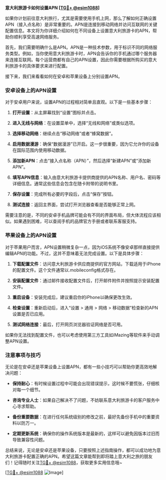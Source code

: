 **意大利旅游卡如何设置APN [[TG💪+ @esim1088](https://t.me/s/esim1088)]**

如果你计划前往意大利旅行，尤其是需要使用手机上网，那么了解如何正确设置APN（接入点名称）是非常重要的。APN是连接到移动网络并访问互联网的关键配置信息。本文将为你详细介绍如何在不同设备上设置意大利旅游卡的APN，帮助你顺利享受高速网络服务。

首先，我们需要明确什么是APN。APN是一种技术参数，用于标识不同的网络服务类型。例如，当你使用意大利旅游卡时，APN会告诉你的手机通过哪个服务器来连接互联网。每个运营商都有自己的APN设置，因此你需要根据所购买的意大利旅游卡的具体要求来进行配置。

接下来，我们来看看如何在安卓和苹果设备上分别设置APN。

### 安卓设备上的APN设置

对于安卓用户来说，设置APN的过程相对简单且直观。以下是一些基本步骤：

1. **打开设置**：从主屏幕找到“设置”图标并点击。
   
2. **进入无线与网络**：在设置菜单中，选择“无线和网络”或类似选项。

3. **选择移动网络**：继续点击“移动网络”或者“蜂窝数据”。

4. **启用数据漫游**：确保“数据漫游”已开启。这一步很重要，因为它允许你的设备在国际范围内使用移动数据。

5. **添加新APN**：点击“接入点名称（APN）”，然后选择“新建APN”或“添加新APN”。

6. **填写APN信息**：输入由意大利旅游卡提供商提供的APN名称、用户名、密码等详细信息。通常这些信息会包含在随卡附带的说明书里。

7. **保存设置**：完成所有必要的字段后，点击“保存”按钮。

8. **测试连接**：返回主界面，尝试打开浏览器查看是否能够正常上网。

需要注意的是，不同的安卓手机品牌可能会有不同的界面布局，但大体流程应该相似。如果遇到困难，可以查阅手机的品牌官方手册或者联系客服支持。

### 苹果设备上的APN设置

对于苹果用户而言，APN设置稍微复杂一点，因为iOS系统不像安卓那样直接提供编辑APN的功能。不过，这并不意味着无法完成设置。以下是具体步骤：

1. **下载配置文件**：访问意大利旅游卡供应商提供的官方网站，下载适用于iPhone的配置文件。这个文件通常以.mobileconfig格式存在。

2. **安装配置文件**：通过邮件接收配置文件后，打开邮件附件并按照提示安装配置文件。

3. **重启设备**：安装完成后，建议重启你的iPhone以确保更改生效。

4. **检查设置**：重新启动后，进入“设置 > 通用 > 网络 > 移动数据”检查新的APN设置是否已应用。

5. **测试网络连接**：最后，打开网页浏览器验证网络是否可用。

如果你无法找到配置文件，也可以考虑使用第三方工具如iMazing等软件来手动调整APN设置。

### 注意事项与技巧

无论是在安卓还是苹果设备上设置APN，都有一些小技巧可以帮助你更高效地解决问题：

- **保持耐心**：有时候设置过程中可能会出现错误提示，这时候不要慌张，仔细核对每一个细节。
  
- **咨询专业人士**：如果自己解决不了问题，不妨联系意大利旅游卡的客户服务中心寻求帮助。

- **备份重要数据**：在进行任何系统级别的修改之前，最好先备份手机中的重要资料以防万一。

- **定期更新系统**：确保你的操作系统版本是最新的，这样可以避免因版本过旧而导致兼容性问题。

总结来说，无论是安卓还是苹果设备，只要按照上述指南操作，都可以成功地为意大利旅游卡配置正确的APN。希望这篇文章能帮到即将踏上意大利之旅的朋友们！记得随时关注[TG💪+ @esim1088](https://t.me/s/esim1088)，获取更多实用信息哦~

[[TG💪+ @esim1088](https://t.me/s/esim1088) ![Image](https://i.postimg.cc/4NQfJmqS/Snipaste-2025-05-13-00-14-12.png)]